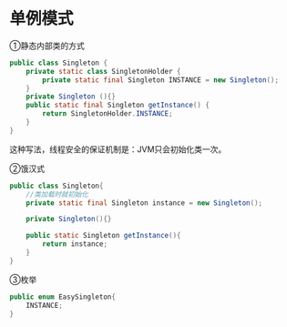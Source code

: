 # 单例模式

①静态内部类的方式

```java
public class Singleton { 
    private static class SingletonHolder { 
        private static final Singleton INSTANCE = new Singleton(); 
    } 
    private Singleton (){} 
    public static final Singleton getInstance() { 
        return SingletonHolder.INSTANCE;
    } 
}
```

这种写法，线程安全的保证机制是：JVM只会初始化类一次。

②饿汉式

```java
public class Singleton{
    //类加载时就初始化
    private static final Singleton instance = new Singleton();

    private Singleton(){}

    public static Singleton getInstance(){
        return instance;
    }
}
```

③枚举

```java
public enum EasySingleton{
    INSTANCE;
}
```



